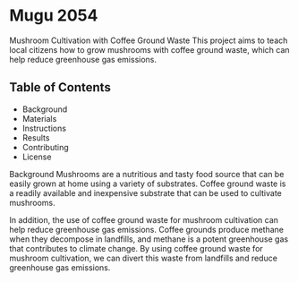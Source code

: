 # Mugu 2054
Mushroom Cultivation with Coffee Ground Waste
This project aims to teach local citizens how to grow mushrooms with coffee ground waste, which can help reduce greenhouse gas emissions.

## Table of Contents
- Background
- Materials
- Instructions
- Results
- Contributing
- License

Background
Mushrooms are a nutritious and tasty food source that can be easily grown at home using a variety of substrates.   Coffee ground waste is a readily available and inexpensive substrate that can be used to cultivate mushrooms.

In addition, the use of coffee ground waste for mushroom cultivation can help reduce greenhouse gas emissions.   Coffee grounds produce methane when they decompose in landfills, and methane is a potent greenhouse gas that contributes to climate change. By using coffee ground waste for mushroom cultivation, we can divert this waste from landfills and reduce greenhouse gas emissions.
